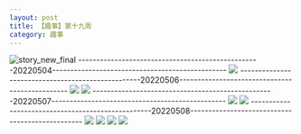 ```yaml
---
layout: post
title: 【趣事】第十九周
category: 趣事
---
```

![story_new_final](http://rzda7rj3c.hd-bkt.clouddn.com/img/story_new_final_0322.png)
--------------------------------------------------20220504------------------------------------------------
![](http://rzdb2xp2h.hd-bkt.clouddn.com/img/funny-220504-b-1.png)
--------------------------------------------------20220506-----------------------------------------------
![](http://rzdb2xp2h.hd-bkt.clouddn.com/img/pel-220506-4.jpg)
![](http://rzdb2xp2h.hd-bkt.clouddn.com/img/pel-220506-7.jpg)
--------------------------------------------------20220507------------------------------------------------
![](http://rzdb2xp2h.hd-bkt.clouddn.com/img/factors-220507-2.png)
![](http://rzdb2xp2h.hd-bkt.clouddn.com/img/factors-220507-5.png)
--------------------------------------------------20220508------------------------------------------------
![](http://rzdb2xp2h.hd-bkt.clouddn.com/img/funny-220508-1.jpg)
![](http://rzdb2xp2h.hd-bkt.clouddn.com/img/funny-220508-2-new.png)
![](http://rzdb2xp2h.hd-bkt.clouddn.com/img/funny-220508-new-1.png)
![](http://rzdb2xp2h.hd-bkt.clouddn.com/img/funny-220508-new-2.png)
  




